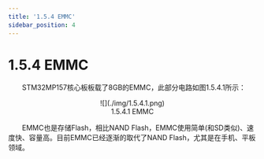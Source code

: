 ```yaml
---
title: '1.5.4 EMMC'
sidebar_position: 4
---
```


# 1.5.4 EMMC

&emsp;&emsp;STM32MP157核心板板载了8GB的EMMC，此部分电路如图1.5.4.1所示：


<center>
![](./img/1.5.4.1.png)<br/>
1.5.4.1 EMMC
</center>

&emsp;&emsp;EMMC也是存储Flash，相比NAND Flash，EMMC使用简单(和SD类似)、速度快、容量高。目前EMMC已经逐渐的取代了NAND Flash，尤其是在手机、平板领域。 











